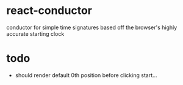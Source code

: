 # react-conductor

conductor for simple time signatures based off the browser's highly accurate starting clock

# todo

*   should render default 0th position before clicking start...
